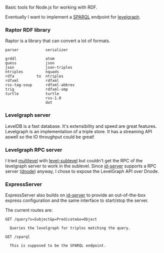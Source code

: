 Basic tools for Node.js for working with RDF.

Eventually I want to implement a
[SPARQL](http://www.w3.org/2009/sparql/wiki/Main_Page) endpoint for
[levelgraph](https://github.com/mcollina/levelgraph).

### Raptor RDF library
Raptor is a library that can convert a lot of formats.

    parser            serializer

    grddl             atom
    guess             json
    json              json-triples
    ntriples          nquads
    rdfa          to  ntriples
    rdfxml            rdfxml
    rss-tag-soup      rdfxml-abbrev
    trig              rdfxml-xmp
    turtle            turtle
                      rss-1.0
                      dot

### Levelgraph server
LevelDB is a fast database. It's extensibility and speed are great features.
Levelgraph is an implementation of a triple store. It has a streaming API
aswell so the IO throughput could be great!

### Levelgraph RPC server
I tried [multilevel](https://github.com/juliangruber/multilevel) with
[level-sublevel](https://github.com/dominictarr/level-sublevel) but couldn't
get the RPC of the levelgraph server to work in the sublevel. Since
[id-server](https://github.com/Industrial/id-server) supports a RPC server
([dnode](https://github.com/substack/dnode)) anyway, I chose to expose the
LevelGraph API over Dnode.

### ExpressServer
ExpressServer also builds on
[id-server](https://github.com/Industrial/id-server) to provide an
out-of-the-box express configuration and the same interface to start/stop the
server.

The current routes are:

    GET /query?s=Subject&p=Predicate&o=Object

      Queries the levelgraph for triples matching the query.

    GET /sparql

      This is supposed to be the SPARQL endpoint.

